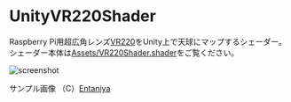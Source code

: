 # UnityVR220Shader
Raspberry Pi用超広角レンズ[VR220](http://products.entaniya.co.jp/products/raspberry-pi/)をUnity上で天球にマップするシェーダー。シェーダー本体は[Assets/VR220Shader.shader](https://github.com/xeno14/UnityVR220Shader/blob/master/Assets/VR220Shader.shader)をご覧ください。

![screenshot](https://user-images.githubusercontent.com/1827523/50546847-e9829e00-0c71-11e9-8e28-d82029933b20.png)



サンプル画像 （C）[Entaniya](http://products.entaniya.co.jp/)
